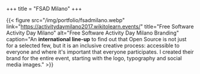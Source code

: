 +++
title = "FSAD Milano"
+++

{{< figure src="/img/portfolio/fsadmilano.webp" link="https://activitydaymilano2017.wikitolearn.events/" title="Free Software Activity Day Milano" alt="Free Software Activity Day Milano Branding" caption="An **international line-up** to find out that Open Source is not just for a selected few, but it is an inclusive creative process: accessible to everyone and where it's important that everyone participates. I created their brand for the entire event, starting with the logo, typography and social media images." >}}
